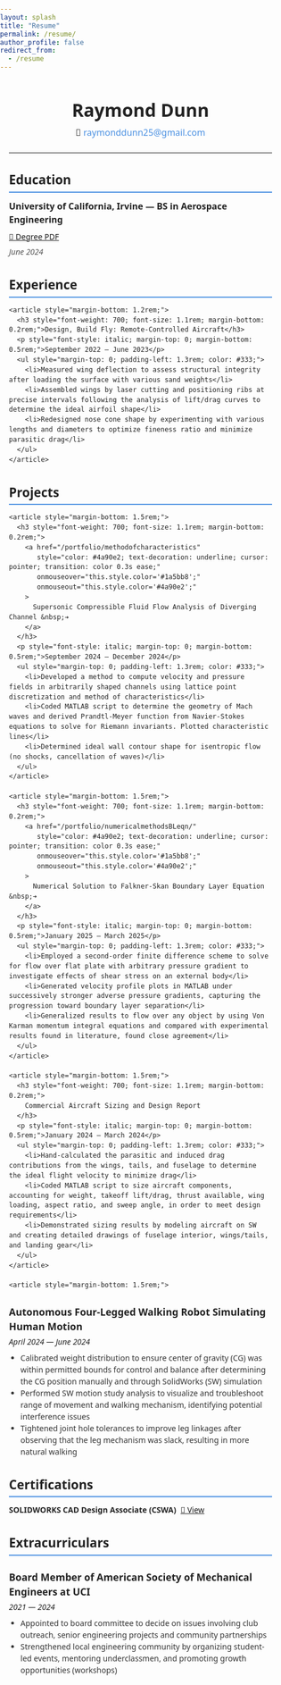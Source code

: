 ```yaml
---
layout: splash
title: "Resume"
permalink: /resume/
author_profile: false
redirect_from:
  - /resume
---
```


<style>
  /* Remove default body margin so no gap around edges */
  body {
    margin: 0;
    padding: 0;
  }
</style>

<section style="
  font-family: 'Segoe UI', Tahoma, Geneva, Verdana, sans-serif;
  max-width: none;
  margin-left: 0;
  margin-right: 0;
  padding-left: 16px;  /* small padding so text not flush to edge */
  padding-right: 16px; /* optional for right side */
  color: #222;
  line-height: 1.5;
">

  <header style="margin-bottom: 1.5rem;">
    <h1 style="margin-bottom: 0.25rem; font-weight: 700; font-size: 2rem;">Raymond Dunn</h1>
    <p style="font-size: 1rem; margin: 0;">
      📧 <a href="mailto:raymonddunn25@gmail.com" style="color: #4a90e2; text-decoration: none;">raymonddunn25@gmail.com</a>
    </p>
    <hr style="margin: 1.5rem 0; border-color: #ccc;">
  </header>

<section style="margin-bottom: 2rem;">
  <h2 style="font-size: 1.4rem; font-weight: 600; margin-bottom: 0.75rem; border-bottom: 2px solid #4a90e2; padding-bottom: 0.25rem;">
    Education
  </h2>
  <div style="display: flex; align-items: center; justify-content: space-between; flex-wrap: wrap;">
    <span style="font-weight: 600; font-size: 1rem; margin-bottom: 0.5rem;">
      University of California, Irvine — BS in Aerospace Engineering
    </span>
    <a href="/files/AerospaceBS.pdf" class="button-gradient">
      📄 <span>Degree PDF</span>
    </a>
  </div>
  <p style="margin-top: 0.4rem; font-style: italic; color: #555;">June 2024</p>
</section>

  <section style="margin-bottom: 2rem;">
    <h2 style="font-size: 1.4rem; font-weight: 600; margin-bottom: 0.75rem; border-bottom: 2px solid #4a90e2; padding-bottom: 0.25rem;">Experience</h2>

    <article style="margin-bottom: 1.2rem;">
      <h3 style="font-weight: 700; font-size: 1.1rem; margin-bottom: 0.2rem;">Design, Build Fly: Remote-Controlled Aircraft</h3>
      <p style="font-style: italic; margin-top: 0; margin-bottom: 0.5rem;">September 2022 — June 2023</p>
      <ul style="margin-top: 0; padding-left: 1.3rem; color: #333;">
        <li>Measured wing deflection to assess structural integrity after loading the surface with various sand weights</li>
        <li>Assembled wings by laser cutting and positioning ribs at precise intervals following the analysis of lift/drag curves to determine the ideal airfoil shape</li>
        <li>Redesigned nose cone shape by experimenting with various lengths and diameters to optimize fineness ratio and minimize parasitic drag</li>
      </ul>
    </article>
  </section>

  <section style="margin-bottom: 2rem;">
    <h2 style="font-size: 1.4rem; font-weight: 600; margin-bottom: 0.75rem; border-bottom: 2px solid #4a90e2; padding-bottom: 0.25rem;">Projects</h2>

    <article style="margin-bottom: 1.5rem;">
      <h3 style="font-weight: 700; font-size: 1.1rem; margin-bottom: 0.2rem;">
        <a href="/portfolio/methodofcharacteristics"
           style="color: #4a90e2; text-decoration: underline; cursor: pointer; transition: color 0.3s ease;"
           onmouseover="this.style.color='#1a5bb8';"
           onmouseout="this.style.color='#4a90e2';"
        >
          Supersonic Compressible Fluid Flow Analysis of Diverging Channel &nbsp;➔
        </a>
      </h3>
      <p style="font-style: italic; margin-top: 0; margin-bottom: 0.5rem;">September 2024 — December 2024</p>
      <ul style="margin-top: 0; padding-left: 1.3rem; color: #333;">
        <li>Developed a method to compute velocity and pressure fields in arbitrarily shaped channels using lattice point discretization and method of characteristics</li>
        <li>Coded MATLAB script to determine the geometry of Mach waves and derived Prandtl-Meyer function from Navier-Stokes equations to solve for Riemann invariants. Plotted characteristic lines</li>
        <li>Determined ideal wall contour shape for isentropic flow (no shocks, cancellation of waves)</li>
      </ul>
    </article>

    <article style="margin-bottom: 1.5rem;">
      <h3 style="font-weight: 700; font-size: 1.1rem; margin-bottom: 0.2rem;">
        <a href="/portfolio/numericalmethodsBLeqn/"
           style="color: #4a90e2; text-decoration: underline; cursor: pointer; transition: color 0.3s ease;"
           onmouseover="this.style.color='#1a5bb8';"
           onmouseout="this.style.color='#4a90e2';"
        >
          Numerical Solution to Falkner-Skan Boundary Layer Equation &nbsp;➔
        </a>
      </h3>
      <p style="font-style: italic; margin-top: 0; margin-bottom: 0.5rem;">January 2025 — March 2025</p>
      <ul style="margin-top: 0; padding-left: 1.3rem; color: #333;">
        <li>Employed a second-order finite difference scheme to solve for flow over flat plate with arbitrary pressure gradient to investigate effects of shear stress on an external body</li>
        <li>Generated velocity profile plots in MATLAB under successively stronger adverse pressure gradients, capturing the progression toward boundary layer separation</li>
        <li>Generalized results to flow over any object by using Von Karman momentum integral equations and compared with experimental results found in literature, found close agreement</li>
      </ul>
    </article>

    <article style="margin-bottom: 1.5rem;">
      <h3 style="font-weight: 700; font-size: 1.1rem; margin-bottom: 0.2rem;">
        Commercial Aircraft Sizing and Design Report
      </h3>
      <p style="font-style: italic; margin-top: 0; margin-bottom: 0.5rem;">January 2024 — March 2024</p>
      <ul style="margin-top: 0; padding-left: 1.3rem; color: #333;">
        <li>Hand-calculated the parasitic and induced drag contributions from the wings, tails, and fuselage to determine the ideal flight velocity to minimize drag</li>
        <li>Coded MATLAB script to size aircraft components, accounting for weight, takeoff lift/drag, thrust available, wing loading, aspect ratio, and sweep angle, in order to meet design requirements</li>
        <li>Demonstrated sizing results by modeling aircraft on SW and creating detailed drawings of fuselage interior, wings/tails, and landing gear</li>
      </ul>
    </article>

    <article style="margin-bottom: 1.5rem;">
  <h3 style="font-weight: 700; font-size: 1.1rem; margin-bottom: 0.2rem;">
    Autonomous Four-Legged Walking Robot Simulating Human Motion
  </h3>
  <p style="font-style: italic; margin-top: 0; margin-bottom: 0.5rem;">April 2024 — June 2024</p>
  <ul style="margin-top: 0; padding-left: 1.3rem; color: #333;">
    <li>Calibrated weight distribution to ensure center of gravity (CG) was within permitted bounds for control and balance after determining the CG position manually and through SolidWorks (SW) simulation</li>
    <li>Performed SW motion study analysis to visualize and troubleshoot range of movement and walking mechanism, identifying potential interference issues</li>
    <li>Tightened joint hole tolerances to improve leg linkages after observing that the leg mechanism was slack, resulting in more natural walking</li>
  </ul>
</article>

  </section>

<section style="margin-bottom: 2rem;">
  <h2 style="font-size: 1.4rem; font-weight: 600; margin-bottom: 0.75rem; border-bottom: 2px solid #4a90e2; padding-bottom: 0.25rem;">
    Certifications
  </h2>
  <div style="display: flex; align-items: center; flex-wrap: wrap; gap: 8px;">
    <span style="font-weight: 600;">SOLIDWORKS CAD Design Associate (CSWA)</span>
    <a href="/files/CSWA_Certification.pdf" class="button-gradient">
      📄 View
    </a>
  </div>
</section>

  <section>
    <h2 style="font-size: 1.4rem; font-weight: 600; margin-bottom: 0.75rem; border-bottom: 2px solid #4a90e2; padding-bottom: 0.25rem;">Extracurriculars</h2>
    <article>
      <h3 style="font-weight: 700; font-size: 1.1rem; margin-bottom: 0.2rem;">Board Member of American Society of Mechanical Engineers at UCI</h3>
      <p style="font-style: italic; margin-top: 0; margin-bottom: 0.5rem;">2021 — 2024</p>
      <ul style="margin-top: 0; padding-left: 1.3rem; color: #333;">
        <li>Appointed to board committee to decide on issues involving club outreach, senior engineering projects and community partnerships</li>
        <li>Strengthened local engineering community by organizing student-led events, mentoring underclassmen, and promoting growth opportunities (workshops)</li>
      </ul>
    </article>
  </section>

</section>
